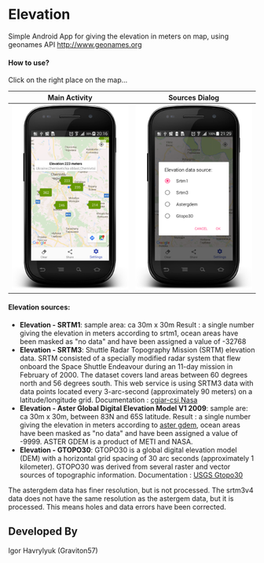 # Elevation

Simple Android App for giving the elevation in meters on map, using geonames API http://www.geonames.org

#### How to use?
 
Click on the right place on the map...

Main Activity|Sources Dialog 
-------------|----------------- 
![alt text](media/main.png "Main Activity ")  | ![alt text](media/settings.png "Settings dialog ") 

#### Elevation sources:
* **Elevation - SRTM1**: sample area: ca 30m x 30m Result : a single number giving the elevation in meters according to srtm1, ocean areas have been masked as "no data" and have been assigned a value of -32768 
* **Elevation - SRTM3**: Shuttle Radar Topography Mission (SRTM) elevation data. SRTM consisted of a specially modified radar system that flew onboard the Space Shuttle Endeavour during an 11-day mission in February of 2000. The dataset covers land areas between 60 degrees north and 56 degrees south.
  This web service is using SRTM3 data with data points located every 3-arc-second (approximately 90 meters) on a latitude/longitude grid.
  Documentation : [cgiar-csi](http://www.cgiar-csi.org/data/srtm-90m-digital-elevation-database-v4-1),[Nasa](http://www2.jpl.nasa.gov/srtm/) 
* **Elevation - Aster Global Digital Elevation Model V1 2009**: sample are: ca 30m x 30m, between 83N and 65S latitude. Result : a single number giving the elevation in meters according to [aster gdem](https://asterweb.jpl.nasa.gov/gdem.asp), ocean areas have been masked as "no data" and have been assigned a value of -9999. ASTER GDEM is a product of METI and NASA. 
* **Elevation - GTOPO30**: GTOPO30 is a global digital elevation model (DEM) with a horizontal grid spacing of 30 arc seconds (approximately 1 kilometer). GTOPO30 was derived from several raster and vector sources of topographic information. Documentation : [USGS Gtopo30](https://eros.usgs.gov/#/Find_Data/Products_and_Data_Available/gtopo30_info) 


The astergdem data has finer resolution, but is not processed. The srtm3v4 data does not have the same resolution as the astergem data, but it is processed. This means holes and data errors have been corrected. 



Developed By
-------
Igor Havrylyuk (Graviton57)

[1]: https://github.com/graviton57/Elevation.git
